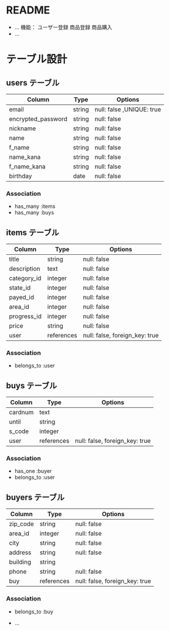 # README


* ...
機能：
ユーザー登録
商品登録
商品購入
* ...
# テーブル設計

## users テーブル

| Column             | Type   | Options                   |
| ------------------ | ------ | ------------------------- |
| email              | string | null: false ,UNIQUE: true |
| encrypted_password | string | null: false               |
| nickname           | string | null: false               |
| name               | string | null: false               |
| f_name             | string | null: false               |
| name_kana          | string | null: false               |
| f_name_kana        | string | null: false               |
| birthday           | date   | null: false               |



### Association

- has_many :items
- has_many :buys

## items テーブル

| Column      | Type       | Options                        |
| ----------- | ---------- | ------------------------------ |
| title       | string     | null: false                    |
| description | text       | null: false                    |
| category_id | integer    | null: false                    |
| state_id    | integer    | null: false                    |
| payed_id    | integer    | null: false                    |
| area_id     | integer    | null: false                    |
| progress_id | integer    | null: false                    |
| price       | string     | null: false                    |
| user        | references | null: false, foreign_key: true |


### Association

- belongs_to :user

## buys テーブル

| Column    | Type       | Options                        |
| --------- | ---------- | ------------------------------ |
| cardnum   | text       |                                |
| until     | string     |                                |
| s_code    | integer    |                                |
| user      | references | null: false, foreign_key: true |

### Association

- has_one :buyer
- belongs_to :user


## buyers テーブル
| Column     | Type       | Options                        |
| ---------- | ---------- | ------------------------------ |
| zip_code   | string     | null: false                    |
| area_id    | integer    | null: false                    |
| city       | string     | null: false                    |
| address    | string     | null: false                    |
| building   | string     |                                |
| phone      | string     | null: false                    |
| buy        | references | null: false, foreign_key: true |


### Association

- belongs_to :buy

* ...